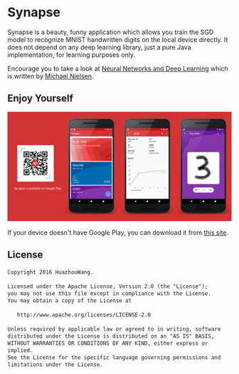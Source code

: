# Synapse
Synapse is a beauty, funny application which allows you train the SGD model to recognize MNIST handwritten digits on the local device directly. It does not depend on any deep learning library, just a pure Java implementation, for learning purposes only. 

Encourage you to take a look at [Neural Networks and Deep Learning](http://neuralnetworksanddeeplearning.com/index.html) which is written by [Michael Nielsen](http://michaelnielsen.org/).

## Enjoy Yourself

![](publicity/ad.png)

If your device doesn't have Google Play, you can download it from [this site](http://fir.im/6vta).

## License

    Copyright 2016 HuazhouWang.

    Licensed under the Apache License, Version 2.0 (the "License");
    you may not use this file except in compliance with the License.
    You may obtain a copy of the License at
    
       http://www.apache.org/licenses/LICENSE-2.0
    
    Unless required by applicable law or agreed to in writing, software
    distributed under the License is distributed on an "AS IS" BASIS,
    WITHOUT WARRANTIES OR CONDITIONS OF ANY KIND, either express or implied.
    See the License for the specific language governing permissions and
    limitations under the License.
